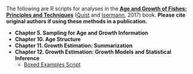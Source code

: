 The following are R scripts for analyses in the **[Age and Growth of Fishes: Principles and Techniques](https://fisheries.org/bookstore/all-titles/professional-and-trade/55078c/)** ([Quist](http://webpages.uidaho.edu/quistlab/index.html) and [Isermann](http://www.coopunits.org/Wisconsin_Fish/People/Dan_Isermann/index.html), 2017) book. **Please cite original authors if using these methods in a publication.**

* **Chapter 5. Sampling for Age and Growth Information**
* **Chapter 10. Age Structure**
* **Chapter 11. Growth Estimation: Summarization**
* **Chapter 12. Growth Estimation: Growth Models and Statistical Inference**
  * [Boxed Examples Script](Chapter12/Chapter_12_Boxes.R)
